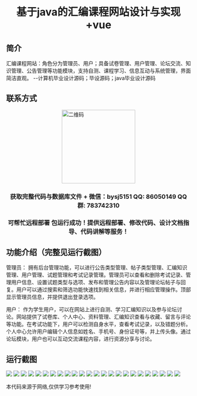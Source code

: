 <p><h1 align="center">基于java的汇编课程网站设计与实现+vue</h1></p>

## 简介
汇编课程网站：角色分为管理员、用户；具备试卷管理、用户管理、论坛交流、知识管理、公告管理等功能模块，支持自测、课程学习、信息互动与系统管理，界面简洁直观。    --计算机毕业设计源码；毕设源码；java毕业设计源码


## 联系方式
<img src="https://bs-1329754181.cos.ap-shanghai.myqcloud.com/wx.jpg" alt="二维码" style="display: block; margin: 0 auto;" width="200px">
<p><h3 align="center">获取完整代码与数据库文件 + 微信：bysj5151 QQ: 86050149 QQ群: 783742310</h3></p>
<p><h3 align="center">可帮忙远程部署 包运行成功！提供远程部署、修改代码、设计文档指导、代码讲解等服务！</h3></p>

## 功能介绍（完整见运行截图）
管理员： 拥有后台管理功能，可以进行公告类型管理、帖子类型管理、汇编知识管理、用户管理、试题管理和考试记录管理。管理员可以查看和删除考试记录、管理用户信息、设置试题类型与选项、发布和管理公告内容以及管理论坛帖子与回复。用户可以通过搜索和筛选功能快速找到相关信息，并进行相应管理操作。顶部显示管理员信息，并提供退出登录选项。

用户： 作为学生用户，可以在网站上进行自测、学习汇编知识以及参与论坛讨论。网站提供了试卷库、个人中心、资料管理、汇编知识查看与收藏、留言与评论等功能。在考试功能下，用户可以检测自身水平，查看考试记录，以及错题分析。个人中心允许用户编辑个人信息如姓名、手机号、身份证号等，并上传头像。通过论坛模块，用户也可以互动交流课程内容，进行资源分享与讨论。


## 运行截图
![](https://bs-1329754181.cos.ap-shanghai.myqcloud.com/ssm/AssemblyCourseWebsite/img/001.jpg)
![](https://bs-1329754181.cos.ap-shanghai.myqcloud.com/ssm/AssemblyCourseWebsite/img/002.jpg)
![](https://bs-1329754181.cos.ap-shanghai.myqcloud.com/ssm/AssemblyCourseWebsite/img/003.jpg)
![](https://bs-1329754181.cos.ap-shanghai.myqcloud.com/ssm/AssemblyCourseWebsite/img/004.jpg)
![](https://bs-1329754181.cos.ap-shanghai.myqcloud.com/ssm/AssemblyCourseWebsite/img/005.jpg)
![](https://bs-1329754181.cos.ap-shanghai.myqcloud.com/ssm/AssemblyCourseWebsite/img/006.jpg)
![](https://bs-1329754181.cos.ap-shanghai.myqcloud.com/ssm/AssemblyCourseWebsite/img/007.jpg)
![](https://bs-1329754181.cos.ap-shanghai.myqcloud.com/ssm/AssemblyCourseWebsite/img/008.jpg)
![](https://bs-1329754181.cos.ap-shanghai.myqcloud.com/ssm/AssemblyCourseWebsite/img/009.jpg)
![](https://bs-1329754181.cos.ap-shanghai.myqcloud.com/ssm/AssemblyCourseWebsite/img/010.jpg)
![](https://bs-1329754181.cos.ap-shanghai.myqcloud.com/ssm/AssemblyCourseWebsite/img/011.jpg)
![](https://bs-1329754181.cos.ap-shanghai.myqcloud.com/ssm/AssemblyCourseWebsite/img/012.jpg)
![](https://bs-1329754181.cos.ap-shanghai.myqcloud.com/ssm/AssemblyCourseWebsite/img/013.jpg)
![](https://bs-1329754181.cos.ap-shanghai.myqcloud.com/ssm/AssemblyCourseWebsite/img/014.jpg)
![](https://bs-1329754181.cos.ap-shanghai.myqcloud.com/ssm/AssemblyCourseWebsite/img/015.jpg)
![](https://bs-1329754181.cos.ap-shanghai.myqcloud.com/ssm/AssemblyCourseWebsite/img/016.jpg)
![](https://bs-1329754181.cos.ap-shanghai.myqcloud.com/ssm/AssemblyCourseWebsite/img/017.jpg)
![](https://bs-1329754181.cos.ap-shanghai.myqcloud.com/ssm/AssemblyCourseWebsite/img/018.jpg)
![](https://bs-1329754181.cos.ap-shanghai.myqcloud.com/ssm/AssemblyCourseWebsite/img/019.jpg)
![](https://bs-1329754181.cos.ap-shanghai.myqcloud.com/ssm/AssemblyCourseWebsite/img/020.jpg)
![](https://bs-1329754181.cos.ap-shanghai.myqcloud.com/ssm/AssemblyCourseWebsite/img/021.jpg)
![](https://bs-1329754181.cos.ap-shanghai.myqcloud.com/ssm/AssemblyCourseWebsite/img/022.jpg)
![](https://bs-1329754181.cos.ap-shanghai.myqcloud.com/ssm/AssemblyCourseWebsite/img/023.jpg)
![](https://bs-1329754181.cos.ap-shanghai.myqcloud.com/ssm/AssemblyCourseWebsite/img/024.jpg)

<p>本代码来源于网络,仅供学习参考使用!</p>
